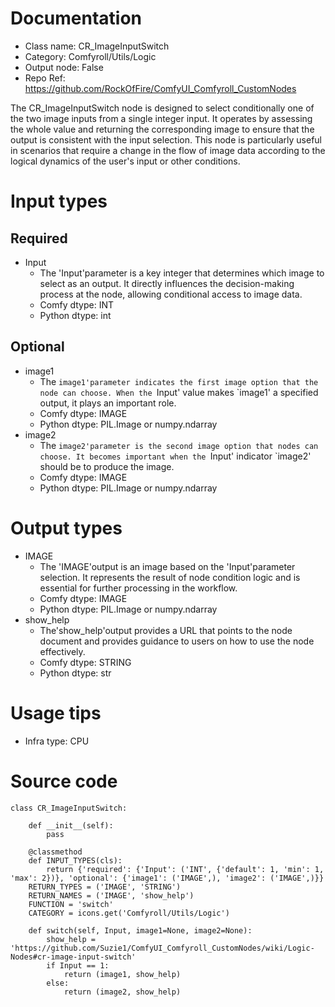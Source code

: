 # Documentation
- Class name: CR_ImageInputSwitch
- Category: Comfyroll/Utils/Logic
- Output node: False
- Repo Ref: https://github.com/RockOfFire/ComfyUI_Comfyroll_CustomNodes

The CR_ImageInputSwitch node is designed to select conditionally one of the two image inputs from a single integer input. It operates by assessing the whole value and returning the corresponding image to ensure that the output is consistent with the input selection. This node is particularly useful in scenarios that require a change in the flow of image data according to the logical dynamics of the user's input or other conditions.

# Input types
## Required
- Input
    - The 'Input'parameter is a key integer that determines which image to select as an output. It directly influences the decision-making process at the node, allowing conditional access to image data.
    - Comfy dtype: INT
    - Python dtype: int
## Optional
- image1
    - The `image1'parameter indicates the first image option that the node can choose. When the `Input' value makes `image1' a specified output, it plays an important role.
    - Comfy dtype: IMAGE
    - Python dtype: PIL.Image or numpy.ndarray
- image2
    - The `image2'parameter is the second image option that nodes can choose. It becomes important when the `Input' indicator `image2' should be to produce the image.
    - Comfy dtype: IMAGE
    - Python dtype: PIL.Image or numpy.ndarray

# Output types
- IMAGE
    - The 'IMAGE'output is an image based on the 'Input'parameter selection. It represents the result of node condition logic and is essential for further processing in the workflow.
    - Comfy dtype: IMAGE
    - Python dtype: PIL.Image or numpy.ndarray
- show_help
    - The'show_help'output provides a URL that points to the node document and provides guidance to users on how to use the node effectively.
    - Comfy dtype: STRING
    - Python dtype: str

# Usage tips
- Infra type: CPU

# Source code
```
class CR_ImageInputSwitch:

    def __init__(self):
        pass

    @classmethod
    def INPUT_TYPES(cls):
        return {'required': {'Input': ('INT', {'default': 1, 'min': 1, 'max': 2})}, 'optional': {'image1': ('IMAGE',), 'image2': ('IMAGE',)}}
    RETURN_TYPES = ('IMAGE', 'STRING')
    RETURN_NAMES = ('IMAGE', 'show_help')
    FUNCTION = 'switch'
    CATEGORY = icons.get('Comfyroll/Utils/Logic')

    def switch(self, Input, image1=None, image2=None):
        show_help = 'https://github.com/Suzie1/ComfyUI_Comfyroll_CustomNodes/wiki/Logic-Nodes#cr-image-input-switch'
        if Input == 1:
            return (image1, show_help)
        else:
            return (image2, show_help)
```